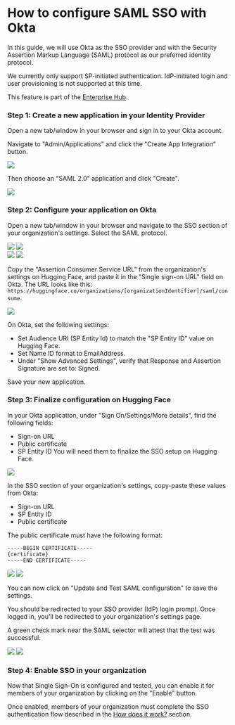 # How to configure SAML SSO with Okta

In this guide, we will use Okta as the SSO provider and with the Security Assertion Markup Language (SAML) protocol as our preferred identity protocol. 

We currently only support SP-initiated authentication. IdP-initiated login and user provisioning is not supported at this time.

<Tip warning={true}>
	This feature is part of the <a href="https://huggingface.co/enterprise" target="_blank">Enterprise Hub</a>.
</Tip>

### Step 1: Create a new application in your Identity Provider

Open a new tab/window in your browser and sign in to your Okta account.

Navigate to "Admin/Applications" and click the "Create App Integration" button.

<div class="flex justify-center">
<img src="https://huggingface.co/datasets/huggingface/documentation-images/resolve/main/hub/sso/sso-okta-guide-1.png"/>
</div>

Then choose an "SAML 2.0" application and click "Create".


<div class="flex justify-center">
<img src="https://huggingface.co/datasets/huggingface/documentation-images/resolve/main/hub/sso/sso-okta-guide-saml-1.png"/>
</div>


### Step 2: Configure your application on Okta

Open a new tab/window in your browser and navigate to the SSO section of your organization's settings. Select the SAML protocol.

<div class="flex justify-center">
<img class="block dark:hidden" src="https://huggingface.co/datasets/huggingface/documentation-images/resolve/main/hub/sso/sso-navigation-settings.png"/>
<img class="hidden dark:block" src="https://huggingface.co/datasets/huggingface/documentation-images/resolve/main/hub/sso/sso-navigation-settings-dark.png"/>
</div>

<div class="flex justify-center">
<img class="block dark:hidden" src="https://huggingface.co/datasets/huggingface/documentation-images/resolve/main/hub/sso/sso-settings-saml.png"/>
<img class="hidden dark:block" src="https://huggingface.co/datasets/huggingface/documentation-images/resolve/main/hub/sso/sso-settings-saml-dark.png"/>
</div>

Copy the "Assertion Consumer Service URL" from the organization's settings on Hugging Face, and paste it in the "Single sign-on URL" field on Okta.
The URL looks like this: `https://huggingface.co/organizations/[organizationIdentifier]/saml/consume`.

<div class="flex justify-center">
<img src="https://huggingface.co/datasets/huggingface/documentation-images/resolve/main/hub/sso/sso-okta-guide-saml-2.png"/>
</div>

On Okta, set the following settings:

* Set Audience URI (SP Entity Id) to match the "SP Entity ID" value on Hugging Face.
* Set Name ID format to EmailAddress.
* Under "Show Advanced Settings", verify that Response and Assertion Signature are set to: Signed.


Save your new application.

### Step 3: Finalize configuration on Hugging Face

In your Okta application, under "Sign On/Settings/More details", find the following fields:
- Sign-on URL
- Public certificate
- SP Entity ID
You will need them to finalize the SSO setup on Hugging Face.


<div class="flex justify-center">
<img src="https://huggingface.co/datasets/huggingface/documentation-images/resolve/main/hub/sso/sso-okta-guide-saml-4.png"/>
</div>

In the SSO section of your organization's settings, copy-paste these values from Okta:

- Sign-on URL
- SP Entity ID
- Public certificate

The public certificate must have the following format:

```
-----BEGIN CERTIFICATE-----
{certificate}
-----END CERTIFICATE-----
```

<div class="flex justify-center">
<img class="block dark:hidden" src="https://huggingface.co/datasets/huggingface/documentation-images/resolve/main/hub/sso/sso-okta-guide-saml-5.png"/>
<img class="hidden dark:block" src="https://huggingface.co/datasets/huggingface/documentation-images/resolve/main/hub/sso/sso-okta-guide-saml-5-dark.png"/>
</div>

You can now click on "Update and Test SAML configuration" to save the settings.

You should be redirected to your SSO provider (IdP) login prompt. Once logged in, you'll be redirected to your organization's settings page.

A green check mark near the SAML selector will attest that the test was successful.


<div class="flex justify-center">
	<img class="block dark:hidden" src="https://huggingface.co/datasets/huggingface/documentation-images/resolve/main/hub/sso/sso-okta-guide-saml-6.png"/>
	<img class="hidden dark:block" src="https://huggingface.co/datasets/huggingface/documentation-images/resolve/main/hub/sso/sso-okta-guide-saml-6-dark.png"/>
</div>

### Step 4: Enable SSO in your organization

Now that Single Sign-On is configured and tested, you can enable it for members of your organization by clicking on the "Enable" button.

Once enabled, members of your organization must complete the SSO authentication flow described in the [How does it work?](./security-sso.md#how-does-it-work) section.
